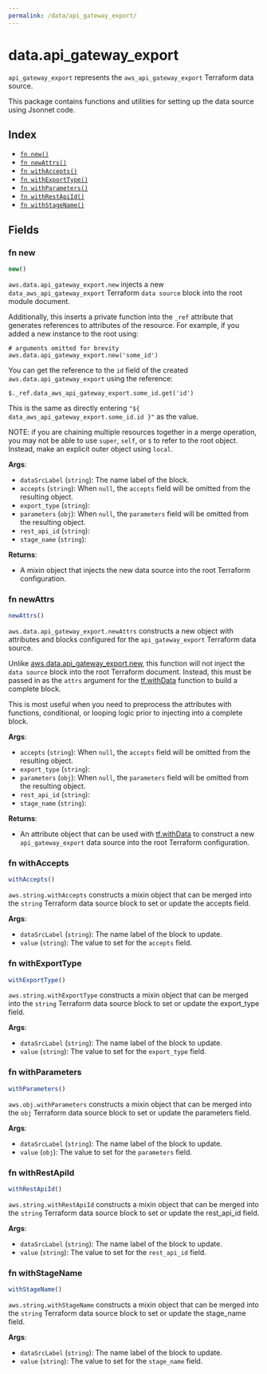 ```yaml
---
permalink: /data/api_gateway_export/
---
```


# data.api_gateway_export

`api_gateway_export` represents the `aws_api_gateway_export` Terraform data source.



This package contains functions and utilities for setting up the data source using Jsonnet code.


## Index

* [`fn new()`](#fn-new)
* [`fn newAttrs()`](#fn-newattrs)
* [`fn withAccepts()`](#fn-withaccepts)
* [`fn withExportType()`](#fn-withexporttype)
* [`fn withParameters()`](#fn-withparameters)
* [`fn withRestApiId()`](#fn-withrestapiid)
* [`fn withStageName()`](#fn-withstagename)

## Fields

### fn new

```ts
new()
```


`aws.data.api_gateway_export.new` injects a new `data_aws_api_gateway_export` Terraform `data source`
block into the root module document.

Additionally, this inserts a private function into the `_ref` attribute that generates references to attributes of the
resource. For example, if you added a new instance to the root using:

    # arguments omitted for brevity
    aws.data.api_gateway_export.new('some_id')

You can get the reference to the `id` field of the created `aws.data.api_gateway_export` using the reference:

    $._ref.data_aws_api_gateway_export.some_id.get('id')

This is the same as directly entering `"${ data_aws_api_gateway_export.some_id.id }"` as the value.

NOTE: if you are chaining multiple resources together in a merge operation, you may not be able to use `super`, `self`,
or `$` to refer to the root object. Instead, make an explicit outer object using `local`.

**Args**:
  - `dataSrcLabel` (`string`): The name label of the block.
  - `accepts` (`string`):  When `null`, the `accepts` field will be omitted from the resulting object.
  - `export_type` (`string`): 
  - `parameters` (`obj`):  When `null`, the `parameters` field will be omitted from the resulting object.
  - `rest_api_id` (`string`): 
  - `stage_name` (`string`): 

**Returns**:
- A mixin object that injects the new data source into the root Terraform configuration.


### fn newAttrs

```ts
newAttrs()
```


`aws.data.api_gateway_export.newAttrs` constructs a new object with attributes and blocks configured for the `api_gateway_export`
Terraform data source.

Unlike [aws.data.api_gateway_export.new](#fn-api_gateway_exportnew), this function will not inject the `data source`
block into the root Terraform document. Instead, this must be passed in as the `attrs` argument for the
[tf.withData](https://github.com/tf-libsonnet/core/tree/main/docs#fn-withdata) function to build a complete block.

This is most useful when you need to preprocess the attributes with functions, conditional, or looping logic prior to
injecting into a complete block.

**Args**:
  - `accepts` (`string`):  When `null`, the `accepts` field will be omitted from the resulting object.
  - `export_type` (`string`): 
  - `parameters` (`obj`):  When `null`, the `parameters` field will be omitted from the resulting object.
  - `rest_api_id` (`string`): 
  - `stage_name` (`string`): 

**Returns**:
  - An attribute object that can be used with [tf.withData](https://github.com/tf-libsonnet/core/tree/main/docs#fn-withdata) to construct a new `api_gateway_export` data source into the root Terraform configuration.


### fn withAccepts

```ts
withAccepts()
```

`aws.string.withAccepts` constructs a mixin object that can be merged into the `string`
Terraform data source block to set or update the accepts field.



**Args**:
  - `dataSrcLabel` (`string`): The name label of the block to update.
  - `value` (`string`): The value to set for the `accepts` field.


### fn withExportType

```ts
withExportType()
```

`aws.string.withExportType` constructs a mixin object that can be merged into the `string`
Terraform data source block to set or update the export_type field.



**Args**:
  - `dataSrcLabel` (`string`): The name label of the block to update.
  - `value` (`string`): The value to set for the `export_type` field.


### fn withParameters

```ts
withParameters()
```

`aws.obj.withParameters` constructs a mixin object that can be merged into the `obj`
Terraform data source block to set or update the parameters field.



**Args**:
  - `dataSrcLabel` (`string`): The name label of the block to update.
  - `value` (`obj`): The value to set for the `parameters` field.


### fn withRestApiId

```ts
withRestApiId()
```

`aws.string.withRestApiId` constructs a mixin object that can be merged into the `string`
Terraform data source block to set or update the rest_api_id field.



**Args**:
  - `dataSrcLabel` (`string`): The name label of the block to update.
  - `value` (`string`): The value to set for the `rest_api_id` field.


### fn withStageName

```ts
withStageName()
```

`aws.string.withStageName` constructs a mixin object that can be merged into the `string`
Terraform data source block to set or update the stage_name field.



**Args**:
  - `dataSrcLabel` (`string`): The name label of the block to update.
  - `value` (`string`): The value to set for the `stage_name` field.
